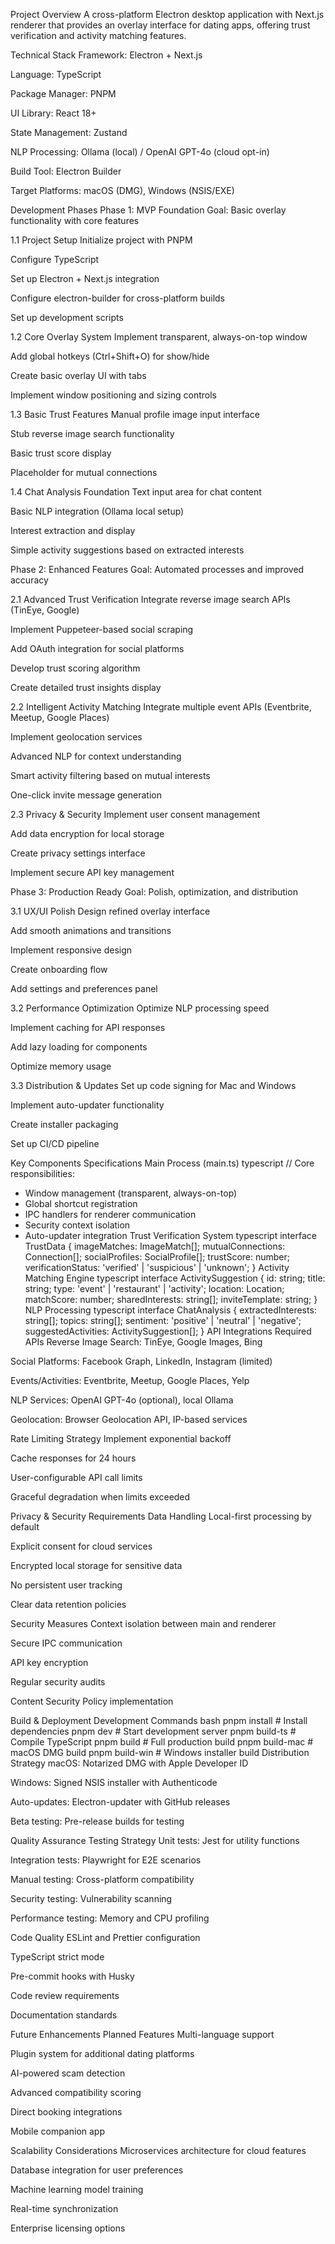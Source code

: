 Project Overview
A cross-platform Electron desktop application with Next.js renderer that provides an overlay interface for dating apps, offering trust verification and activity matching features.

Technical Stack
Framework: Electron + Next.js

Language: TypeScript

Package Manager: PNPM

UI Library: React 18+

State Management: Zustand

NLP Processing: Ollama (local) / OpenAI GPT-4o (cloud opt-in)

Build Tool: Electron Builder

Target Platforms: macOS (DMG), Windows (NSIS/EXE)

Development Phases
Phase 1: MVP Foundation
Goal: Basic overlay functionality with core features

1.1 Project Setup
 Initialize project with PNPM

 Configure TypeScript

 Set up Electron + Next.js integration

 Configure electron-builder for cross-platform builds

 Set up development scripts

1.2 Core Overlay System
 Implement transparent, always-on-top window

 Add global hotkeys (Ctrl+Shift+O) for show/hide

 Create basic overlay UI with tabs

 Implement window positioning and sizing controls

1.3 Basic Trust Features
 Manual profile image input interface

 Stub reverse image search functionality

 Basic trust score display

 Placeholder for mutual connections

1.4 Chat Analysis Foundation
 Text input area for chat content

 Basic NLP integration (Ollama local setup)

 Interest extraction and display

 Simple activity suggestions based on extracted interests

Phase 2: Enhanced Features
Goal: Automated processes and improved accuracy

2.1 Advanced Trust Verification
 Integrate reverse image search APIs (TinEye, Google)

 Implement Puppeteer-based social scraping

 Add OAuth integration for social platforms

 Develop trust scoring algorithm

 Create detailed trust insights display

2.2 Intelligent Activity Matching
 Integrate multiple event APIs (Eventbrite, Meetup, Google Places)

 Implement geolocation services

 Advanced NLP for context understanding

 Smart activity filtering based on mutual interests

 One-click invite message generation

2.3 Privacy & Security
 Implement user consent management

 Add data encryption for local storage

 Create privacy settings interface

 Implement secure API key management

Phase 3: Production Ready
Goal: Polish, optimization, and distribution

3.1 UX/UI Polish
 Design refined overlay interface

 Add smooth animations and transitions

 Implement responsive design

 Create onboarding flow

 Add settings and preferences panel

3.2 Performance Optimization
 Optimize NLP processing speed

 Implement caching for API responses

 Add lazy loading for components

 Optimize memory usage

3.3 Distribution & Updates
 Set up code signing for Mac and Windows

 Implement auto-updater functionality

 Create installer packaging

 Set up CI/CD pipeline

Key Components Specifications
Main Process (main.ts)
typescript
// Core responsibilities:
- Window management (transparent, always-on-top)
- Global shortcut registration
- IPC handlers for renderer communication
- Security context isolation
- Auto-updater integration
Trust Verification System
typescript
interface TrustData {
  imageMatches: ImageMatch[];
  mutualConnections: Connection[];
  socialProfiles: SocialProfile[];
  trustScore: number;
  verificationStatus: 'verified' | 'suspicious' | 'unknown';
}
Activity Matching Engine
typescript
interface ActivitySuggestion {
  id: string;
  title: string;
  type: 'event' | 'restaurant' | 'activity';
  location: Location;
  matchScore: number;
  sharedInterests: string[];
  inviteTemplate: string;
}
NLP Processing
typescript
interface ChatAnalysis {
  extractedInterests: string[];
  topics: string[];
  sentiment: 'positive' | 'neutral' | 'negative';
  suggestedActivities: ActivitySuggestion[];
}
API Integrations
Required APIs
Reverse Image Search: TinEye, Google Images, Bing

Social Platforms: Facebook Graph, LinkedIn, Instagram (limited)

Events/Activities: Eventbrite, Meetup, Google Places, Yelp

NLP Services: OpenAI GPT-4o (optional), local Ollama

Geolocation: Browser Geolocation API, IP-based services

Rate Limiting Strategy
Implement exponential backoff

Cache responses for 24 hours

User-configurable API call limits

Graceful degradation when limits exceeded

Privacy & Security Requirements
Data Handling
Local-first processing by default

Explicit consent for cloud services

Encrypted local storage for sensitive data

No persistent user tracking

Clear data retention policies

Security Measures
Context isolation between main and renderer

Secure IPC communication

API key encryption

Regular security audits

Content Security Policy implementation

Build & Deployment
Development Commands
bash
pnpm install          # Install dependencies
pnpm dev              # Start development server
pnpm build-ts         # Compile TypeScript
pnpm build            # Full production build
pnpm build-mac        # macOS DMG build
pnpm build-win        # Windows installer build
Distribution Strategy
macOS: Notarized DMG with Apple Developer ID

Windows: Signed NSIS installer with Authenticode

Auto-updates: Electron-updater with GitHub releases

Beta testing: Pre-release builds for testing

Quality Assurance
Testing Strategy
Unit tests: Jest for utility functions

Integration tests: Playwright for E2E scenarios

Manual testing: Cross-platform compatibility

Security testing: Vulnerability scanning

Performance testing: Memory and CPU profiling

Code Quality
ESLint and Prettier configuration

TypeScript strict mode

Pre-commit hooks with Husky

Code review requirements

Documentation standards

Future Enhancements
Planned Features
Multi-language support

Plugin system for additional dating platforms

AI-powered scam detection

Advanced compatibility scoring

Direct booking integrations

Mobile companion app

Scalability Considerations
Microservices architecture for cloud features

Database integration for user preferences

Machine learning model training

Real-time synchronization

Enterprise licensing options